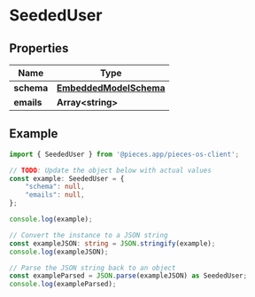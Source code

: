 
# SeededUser



## Properties

Name | Type
------------ | -------------
**schema** | [**EmbeddedModelSchema**](EmbeddedModelSchema)
**emails** | **Array&lt;string&gt;**

## Example

```typescript
import { SeededUser } from '@pieces.app/pieces-os-client';

// TODO: Update the object below with actual values
const example: SeededUser = {
    "schema": null,
    "emails": null,
};

console.log(example);

// Convert the instance to a JSON string
const exampleJSON: string = JSON.stringify(example);
console.log(exampleJSON);

// Parse the JSON string back to an object
const exampleParsed = JSON.parse(exampleJSON) as SeededUser;
console.log(exampleParsed);
```


